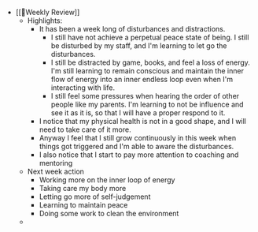 - [[📝Weekly Review]]
    - Highlights:
        - It has been a week long of disturbances and distractions.
            - I still have not achieve a perpetual peace state of being. I still be disturbed by my staff, and I'm learning to let go the disturbances.
            - I still be distracted by game, books, and feel a loss of energy. I'm still learning to remain conscious and maintain the inner flow of energy into an inner endless loop even when I'm interacting with life.
            - I still feel some pressures when hearing the order of other people like my parents. I'm learning to not be influence and see it as it is, so that I will have a proper respond to it.
        - I notice that my physical health is not in a good shape, and I will need to take care of it more. 
        - Anyway I feel that I still grow continuously in this week when things got triggered and I'm able to aware the disturbances.
        - I also notice that I start to pay more attention to coaching and mentoring
    - Next week action
        - Working more on the inner loop of energy
        - Taking care my body more
        - Letting go more of self-judgement
        - Learning to maintain peace 
        - Doing some work to clean the environment
    - 
